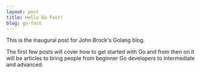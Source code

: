 ```yaml
---
layout: post
title: Hello Go Fast!
blog: go-fast
---
```


This is the inaugural post for John Brock's Golang blog.

The first few posts will cover how to get started with Go and from then on it will be articles to bring people from beginner Go developers to intermediate and advanced.